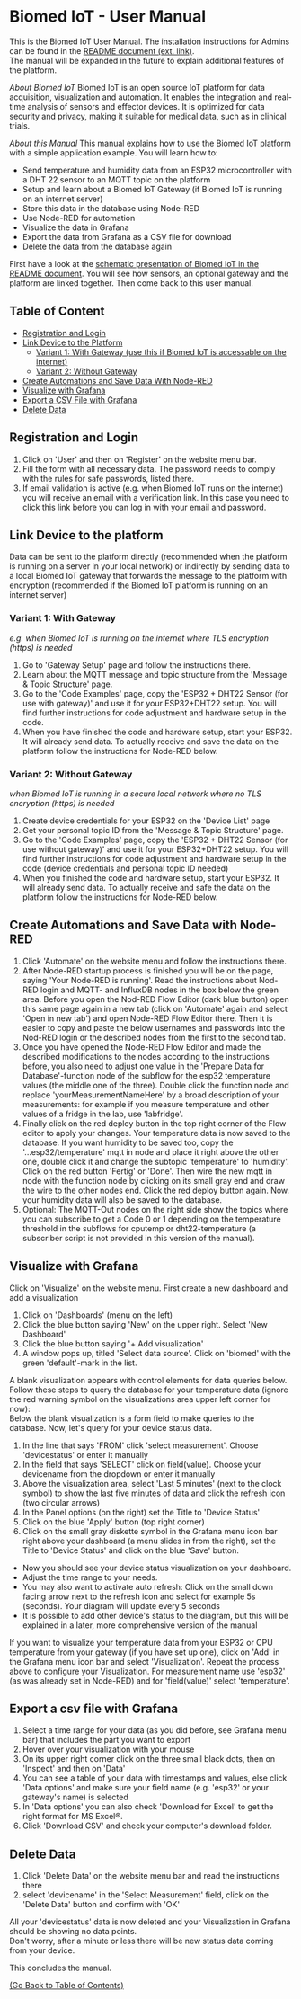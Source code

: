 # Biomed IoT - User Manual

This is the Biomed IoT User Manual. The installation instructions for Admins can be found in the [README document (ext. link)](README.md).  
The manual will be expanded in the future to explain additional features of the platform.

*About Biomed IoT*
Biomed IoT is an open source IoT platform for data acquisition, visualization and automation. It enables the integration and real-time analysis of sensors and effector devices. It is optimized for data security and privacy, making it suitable for medical data, such as in clinical trials.

*About this Manual*
This manual explains how to use the Biomed IoT platform with a simple application example. You will learn how to:
- Send temperature and humidity data from an ESP32 microcontroller with a DHT 22 sensor to an MQTT topic on the platform
- Setup and learn about a Biomed IoT Gateway (if Biomed IoT is running on an internet server)
- Store this data in the database using Node-RED
- Use Node-RED for automation
- Visualize the data in Grafana
- Export the data from Grafana as a CSV file for download
- Delete the data from the database again

First have a look at the [schematic presentation of Biomed IoT in the README document](README.md#how-it-works). You will see how sensors, an optional gateway and the platform are linked together. Then come back to this user manual.

## Table of Content

- [Registration and Login](#registration-and-login)
- [Link Device to the Platform](#link-device-to-the-platform)
    - [Variant 1: With Gateway (use this if Biomed IoT is accessable on the internet)](#variant-1-with-gateway)
    - [Variant 2: Without Gateway](#variant-2-without-gateway)
- [Create Automations and Save Data With Node-RED](#create-automations-and-save-data-with-node-red)
- [Visualize with Grafana](#visualize-with-grafana)
- [Export a CSV File with Grafana](#export-a-csv-file-with-grafana)
- [Delete Data](#delete-data)

## Registration and Login

1. Click on 'User' and then on 'Register' on the website menu bar.
2. Fill the form with all necessary data. The password needs to comply with the rules for safe passwords, listed there.
3. If email validation is active (e.g. when Biomed IoT runs on the internet) you will receive an email with a verification link. In this case you need to click this link before you can log in with your email and password.

## Link Device to the platform

Data can be sent to the platform directly (recommended when the platform is running on a server in your local network)
or indirectly by sending data to a local Biomed IoT gateway that forwards the message to the platform with encryption (recommended if the Biomed IoT platform is running on an internet server)

### Variant 1: With Gateway 

*e.g. when Biomed IoT is running on the internet where TLS encryption (https) is needed*
1. Go to 'Gateway Setup' page and follow the instructions there.
2. Learn about the MQTT message and topic structure from the 'Message & Topic Structure' page.
3. Go to the 'Code Examples' page, copy the 'ESP32 + DHT22 Sensor (for use with gateway)' and use it for your ESP32+DHT22 setup. You will find further instructions for code adjustment and hardware setup in the code.
4. When you have finished the code and hardware setup, start your ESP32. It will already send data. To actually receive and save the data on the platform follow the instructions for Node-RED below.

### Variant 2: Without Gateway

*when Biomed IoT is running in a secure local network where no TLS encryption (https) is needed*
1. Create device credentials for your ESP32 on the 'Device List' page
2. Get your personal topic ID from the 'Message & Topic Structure' page.
3. Go to the 'Code Examples' page, copy the 'ESP32 + DHT22 Sensor (for use without gateway)' and use it for your ESP32+DHT22 setup. You will find further instructions for code adjustment and hardware setup in the code (device credentials and personal topic ID needed)
4. When you finished the code and hardware setup, start your ESP32. It will already send data. To actually receive and safe the data on the platform follow the instructions for Node-RED below.

## Create Automations and Save Data with Node-RED

1. Click 'Automate' on the website menu and follow the instructions there.
2. After Node-RED startup process is finished you will be on the page, saying 'Your Node-RED is running'. Read the instructions about Nod-RED login and MQTT- and InfluxDB nodes in the box below the green area. Before you open the Nod-RED Flow Editor (dark blue button) open this same page again in a new tab (click on 'Automate' again and select 'Open in new tab') and open Node-RED Flow Editor there. Then it is easier to copy and paste the below usernames and passwords into the Nod-RED login or the described nodes from the first to the second tab.
2. Once you have opened the Node-RED Flow Editor and made the described modifications to the nodes according to the instructions before, you also need to adjust one value in the 'Prepare Data for Database'-function node of the subflow for the esp32 temperature values (the middle one of the three). Double click the function node and replace 'yourMeasurementNameHere' by a broad description of your measurements: for example if you measure temperature and other values of a fridge in the lab, use 'labfridge'. 
3. Finally click on the red deploy button in the top right corner of the Flow editor to apply your changes. Your temperature  data is now saved to the database. If you want humidity to be saved too, copy the '...esp32/temperature' mqtt in node and place it right above the other one, double click it and change the subtopic 'temperature' to 'humidity'. Click on the red button 'Fertig' or 'Done'. Then wire the new mqtt in node with the function node by clicking on its small gray end and draw the wire to the other nodes end. Click the red deploy button again. Now. your humidity data will also be saved to the database.   
4. Optional: The MQTT-Out nodes on the right side show the topics where you can subscribe to get a Code 0 or 1 depending on the temperature threshold in the subflows for cputemp or dht22-temperature (a subscriber script is not provided in this version of the manual).

## Visualize with Grafana

Click on 'Visualize' on the website menu.
First create a new dashboard and add a visualization
1. Click on 'Dashboards' (menu on the left)
2. Click the blue button saying 'New' on the upper right. Select 'New Dashboard'
3. Click the blue button saying '+ Add visualization'
4. A window pops up, titled 'Select data source'. Click on 'biomed' with the green 'default'-mark in the list.

A blank visualization appears with control elements for data queries below. Follow these steps to query the database for your temperature data (ignore the red warning symbol on the visualizations area upper left corner for now):  
Below the blank visualization is a form field to make queries to the database. Now, let's query for your device status data.
1. In the line that says 'FROM' click 'select measurement'. Choose 'devicestatus' or enter it manually
2. In the field that says 'SELECT' click on field(value). Choose your devicename from the dropdown or enter it manually
3. Above the visualization area, select 'Last 5 minutes' (next to the clock symbol) to show the last five minutes of data and click the refresh icon (two circular arrows)
4. In the Panel options (on the right) set the Title to 'Device Status'
5. Click on the blue 'Apply' button (top right corner)
6. Click on the small gray diskette symbol in the Grafana menu icon bar right above your dashboard (a menu slides in from the right), set the Title to 'Device Status' and click on the blue 'Save' button.

- Now you should see your device status visualization on your dashboard.
- Adjust the time range to your needs. 
- You may also want to activate auto refresh: Click on the small down facing arrow next to the refresh icon and select for example 5s (seconds). Your diagram will update every 5 seconds
- It is possible to add other device's status to the diagram, but this will be explained in a later, more comprehensive version of the manual

If you want to visualize your temperature data from your ESP32 or CPU temperature from your gateway (if you have set up one), click on 'Add' in the Grafana menu icon bar and select 'Visualization'. Repeat the process above to configure your Visualization. For measurement name use 'esp32' (as was already set in Node-RED) and for 'field(value)' select 'temperature'.

## Export a csv file with Grafana

1. Select a time range for your data (as you did before, see Grafana menu bar) that includes the part you want to export
2. Hover over your visualization with your mouse
3. On its upper right corner click on the three small black dots, then on 'Inspect' and then on 'Data'
4. You can see a table of your data with timestamps and values, else click 'Data options' and make sure your field name (e.g. 'esp32' or your gateway's name) is selected
5. In 'Data options' you can also check 'Download for Excel' to get the right format for MS Excel&reg;.
6. Click 'Download CSV' and check your computer's download folder.

## Delete Data

1. Click 'Delete Data' on the website menu bar and read the instructions there
2. select 'devicename' in the 'Select Measurement' field, click on the 'Delete Data' button and confirm with 'OK'

All your 'devicestatus' data is now deleted and your Visualization in Grafana should be showing no data points.  
Don't worry, after a minute or less there will be new status data coming from your device.

This concludes the manual.

[(Go Back to Table of Contents)](#content)
